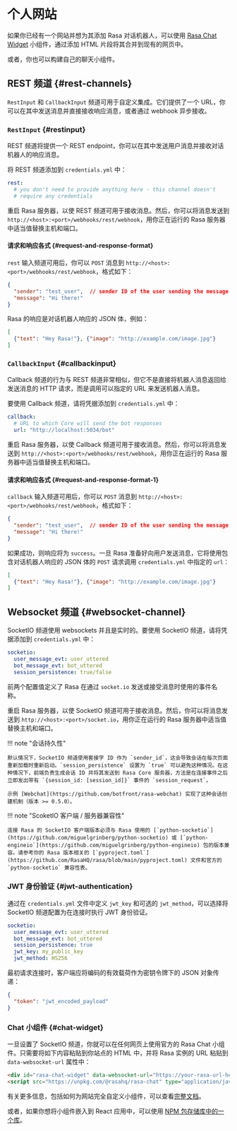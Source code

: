 # 个人网站

如果你已经有一个网站并想为其添加 Rasa 对话机器人，可以使用 [Rasa Chat Widget](/connectors/your-own-website/#chat-widget) 小组件，通过添加 HTML 片段将其合并到现有的网页中。

或者，你也可以构建自己的聊天小组件。

## REST 频道 {#rest-channels}

`RestInput` 和 `CallbackInput` 频道可用于自定义集成。它们提供了一个 URL，你可以在其中发送消息并直接接收响应消息，或者通过 webhook 异步接收。

### `RestInput` {#restinput}

REST 频道将提供一个 REST endpoint，你可以在其中发送用户消息并接收对话机器人的响应消息。

将 REST 频道添加到 `credentials.yml` 中：

```yaml
rest:
  # you don't need to provide anything here - this channel doesn't
  # require any credentials
```

重启 Rasa 服务器，以使 REST 频道可用于接收消息。然后，你可以将消息发送到 `http://<host>:<port>/webhooks/rest/webhook`，用你正在运行的 Rasa 服务器中适当值替换主机和端口。

#### 请求和响应各式 {#request-and-response-format}

`rest` 输入频道可用后，你可以 `POST` 消息到 `http://<host>:<port>/webhooks/rest/webhook`，格式如下：

```json
{
  "sender": "test_user",  // sender ID of the user sending the message
  "message": "Hi there!"
}
```

Rasa 的响应是对话机器人响应的 JSON 体，例如：

```json
[
  {"text": "Hey Rasa!"}, {"image": "http://example.com/image.jpg"}
]
```

### `CallbackInput` {#callbackinput}

Callback 频道的行为与 REST 频道非常相似，但它不是直接将机器人消息返回给发送消息的 HTTP 请求，而是调用可以指定的 URL 来发送机器人消息。

要使用 Callback 频道，请将凭据添加到 `credentials.yml` 中：

```yaml
callback:
  # URL to which Core will send the bot responses
  url: "http://localhost:5034/bot"
```

重启 Rasa 服务器，以使 Callback 频道可用于接收消息。然后，你可以将消息发送到 `http://<host>:<port>/webhooks/rest/webhook`，用你正在运行的 Rasa 服务器中适当值替换主机和端口。

#### 请求和响应各式 {#request-and-response-format-1}

`callback` 输入频道可用后，你可以 `POST` 消息到 `http://<host>:<port>/webhooks/rest/webhook`，格式如下：

```json
{
  "sender": "test_user",  // sender ID of the user sending the message
  "message": "Hi there!"
}
```

如果成功，则响应将为 `success`。一旦 Rasa 准备好向用户发送消息，它将使用包含对话机器人响应的 JSON 体的 `POST` 请求调用 `credentials.yml` 中指定的 `url`：

```json
[
  {"text": "Hey Rasa!"}, {"image": "http://example.com/image.jpg"}
]
```

## Websocket 频道 {#websocket-channel}

SocketIO 频道使用 websockets 并且是实时的。要使用 SocketIO 频道，请将凭据添加到 `credentials.yml` 中：

```yaml
socketio:
  user_message_evt: user_uttered
  bot_message_evt: bot_uttered
  session_persistence: true/false
```

前两个配置值定义了 Rasa 在通过 `socket.io` 发送或接受消息时使用的事件名称。

重启 Rasa 服务器，以使 SocketIO 频道可用于接收消息。然后，你可以将消息发送到 `http://<host>:<port>/socket.io`，用你正在运行的 Rasa 服务器中适当值替换主机和端口。

!!! note "会话持久性"

    默认情况下，SocketIO 频道使用套接字 ID 作为 `sender_id`，这会导致会话在每次页面重新加载时重新启动。`session_persistence` 设置为 `true` 可以避免这种情况。在这种情况下，前端负责生成会话 ID 并将其发送到 Rasa Core 服务器，方法是在连接事件之后立即发出带有 `{session_id: [session_id]}` 事件的 `session_request`。

    示例 [Webchat](https://github.com/botfront/rasa-webchat) 实现了这种会话创建机制（版本 >= 0.5.0）。

!!! note "ScoketIO 客户端 / 服务器兼容性"

    连接 Rasa 的 SocketIO 客户端版本必须与 Rasa 使用的 [`python-socketio`](https://github.com/miguelgrinberg/python-socketio) 或 [`python-engineio`](https://github.com/miguelgrinberg/python-engineio) 包的版本兼容。请参考你的 Rasa 版本相关的 [`pyproject.toml`](https://github.com/RasaHQ/rasa/blob/main/pyproject.toml) 文件和官方的 `python-socketio` 兼容性表。

### JWT 身份验证 {#jwt-authentication}

通过在 `credentials.yml` 文件中定义 `jwt_key` 和可选的 `jwt_method`，可以选择将 SocketIO 频道配置为在连接时执行 JWT 身份验证。

```yaml
socketio:
  user_message_evt: user_uttered
  bot_message_evt: bot_uttered
  session_persistence: true
  jwt_key: my_public_key
  jwt_method: HS256
```

最初请求连接时，客户端应将编码的有效载荷作为密钥令牌下的 JSON 对象传递：

```json
{
  "token": "jwt_encoded_payload"
}
```

### Chat 小组件 {#chat-widget}

一旦设置了 SocketIO 频道，你就可以在任何网页上使用官方的 Rasa Chat 小组件。只需要将如下内容粘贴到你站点的 HTML 中，并将 Rasa 实例的 URL 粘贴到 `data-websocket-url` 属性中：

```html
<div id="rasa-chat-widget" data-websocket-url="https://your-rasa-url-here/"></div>
<script src="https://unpkg.com/@rasahq/rasa-chat" type="application/javascript"></script>
```

有关更多信息，包括如何为网站完全自定义小组件，可以查看[完整文档](https://chat-widget-docs.rasa.com/)。

或者，如果你想将小组件嵌入到 React 应用中，可以使用 [NPM 包存储库中的一个库](https://www.npmjs.com/package/@rasahq/rasa-chat)。
